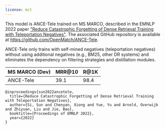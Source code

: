 ```yaml
---
license: mit
---
```


This model is ANCE-Tele trained on MS MARCO, described in the EMNLP 2022 paper ["Reduce Catastrophic Forgetting of Dense Retrieval Training with Teleportation Negatives"](https://arxiv.org/pdf/2210.17167.pdf). The associated GitHub repository is available at https://github.com/OpenMatch/ANCE-Tele.

ANCE-Tele only trains with self-mined negatives (teleportation negatives) without using additional negatives (e.g., BM25, other DR systems) and eliminates the dependency on filtering strategies and distillation modules.


|MS MARCO (Dev)|MRR@10|R@1K|
|:---|:---|:---|
|ANCE-Tele|39.1|98.4|


```
@inproceedings{sun2022ancetele,
  title={Reduce Catastrophic Forgetting of Dense Retrieval Training with Teleportation Negatives},
  author={Si, Sun and Chenyan, Xiong and Yue, Yu and Arnold, Overwijk and Zhiyuan, Liu and Jie, Bao},
  booktitle={Proceedings of EMNLP 2022},
  year={2022}
}
```